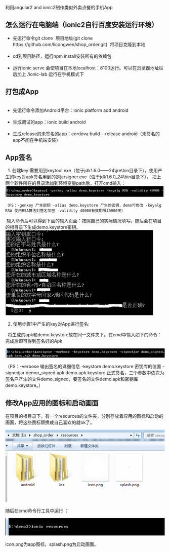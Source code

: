 
利用angular2 and ionic2制作类似外卖点餐的手机App

<h2>怎么运行在电脑端（ionic2自行百度安装运行环境）</h2>
<ul>
  <li>先运行命令git clone  项目地址(git clone https://github.com/licongwen/shop_order.git)  将项目克隆到本地</li>
  <li>cd到项目路径，运行npm install安装所有的依赖包</li>
  <li>运行ionic serve 会使项目在本地localhost：8100运行。可以在浏览器地址栏后加上 /ionic-lab 运行在手机模式下</li>
</ul>

<h2>打包成App</h2>
<ul>
  <li>先运行命令添加Android平台：ionic platform add android</li>
  <li>生成调试的app：ionic build android</li>
  <li>生成release的未签名的app：cordova build --release android（未签名的app不能在手机端安装）</li>
</ul>

<h2>App签名</h2>

   1. 创建key:需要用到keytool.exe（位于jdk1.6.0——24\jre\bin目录下），使用产生的key对apk签名用到的是jarsigner.exe（位于jdk1.6.0_24\bin目录下）， 把上两个软件所在的目录添加到环境变量path后，打开cmd输入：
    ![image](https://github.com/licongwen/shop_order/blob/master/src/assets/img/pic1.png)
    
    （PS：-genkey 产生密钥 -alias demo.keystore 产生的密钥，demo可修改 -keyalg RSA 使用RSA算法对签名加密 -validity 40000有效期限40000天）

  输入命令后可以得到下面的输入页面：按照自己的实际情况填写。随后会在项目的根目录下生成demo.keystore密钥。
  
  ![image](https://github.com/licongwen/shop_order/blob/master/src/assets/img/pic2.png)
  
   2. 使用步骤1中产生的key对App进行签名:
   
   将生成的apk和demo.keystore放在同一文件夹下。在cmd中输入如下的命令：完成后即可得到签名好的Apk 
   
   ![image](https://github.com/licongwen/shop_order/blob/master/src/assets/img/pic3.png)

（PS：-verbose 输出签名的详细信息 -keystore  demo.keystore 密钥库的位置 -signedjar demor_signed.apk demo.apk.keystore 正式签名，三个参数中依次为签名户产生的文件demo_signed，要签名的文件demo.apk和密钥库demo.keystore。）

<h2>修改App应用的图标和启动画面</h2>

在项目的根目录下，有一个resources的文件夹，分别存放着应用的图标和启动的画面，将这些图标替换成自己喜欢的就ok了。

![image](https://github.com/licongwen/shop_order/blob/master/src/assets/img/pic5.png)

随后在cmd命令行工具中运行 ：

![image](https://github.com/licongwen/shop_order/blob/master/src/assets/img/pic4.png)

icon.png为app图标，splash.png为启动画面。












